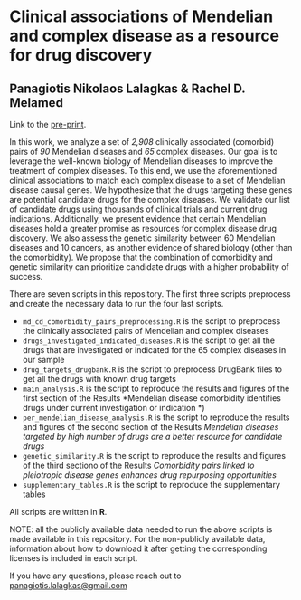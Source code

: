 # Clinical associations of Mendelian and complex disease as a resource for drug discovery

## Panagiotis Nikolaos Lalagkas & Rachel D. Melamed

Link to the [pre-print](https://www.biorxiv.org/content/10.1101/2023.07.23.550190v1).

In this work, we analyze a set of *2,908* clinically associated (comorbid) pairs of *90* Mendelian diseases and *65* complex diseases. Our goal is to leverage the well-known biology of Mendelian diseases to improve the treatment of complex diseases. To this end, we use the aforementioned clinical associations to match each complex disease to a set of Mendelian disease causal genes. We hypothesize that the drugs targeting these genes are potential candidate drugs for the complex diseases. We validate our list of candidate drugs using thousands of clinical trials and current drug indications. Additionally, we present evidence that certain Mendelian diseases hold a greater promise as resources for complex disease drug discovery. We also assess the genetic similarity between 60 Mendelian diseases and 10 cancers, as another evidence of shared biology (other than the comorbidity). We propose that the combination of comorbidity and genetic similarity can prioritize candidate drugs with a higher probability of success.

There are seven scripts in this repository. The first three scripts preprocess and create the necessary data to run the four last scripts.

- `md_cd_comorbidity_pairs_preprocessing.R` is the script to preprocess the clinically associated pairs of Mendelian and complex diseases
- `drugs_investigated_indicated_diseases.R` is the script to get all the drugs that are investigated or indicated for the 65 complex diseases in our sample
- `drug_targets_drugbank.R` is the script to preprocess DrugBank files to get all the drugs with known drug targets
- `main_analysis.R` is the script to reproduce the results and figures of the first section of the Results *Mendelian disease comorbidity identifies drugs under current investigation or indication
*)
- `per_mendelian_disease_analysis.R` is the script to reproduce the results and figures of the second section of the Results *Mendelian diseases targeted by high number of drugs are a better resource for candidate drugs*
- `genetic_similarity.R` is the script to reproduce the results and figures of the third sectiono of the Results *Comorbidity pairs linked to pleiotropic disease genes enhances drug repurposing opportunities*
- `supplementary_tables.R` is the script to reproduce the supplementary tables

All scripts are written in **R**.

NOTE: all the publicly available data needed to run the above scripts is made available in this repository. For the non-publicly available data, information about how to download it after getting the corresponding licenses is included in each script.

If you have any questions, please reach out to [panagiotis.lalagkas@gmail.com](mailto:panagiotis.lalagkas@gmail.com)



